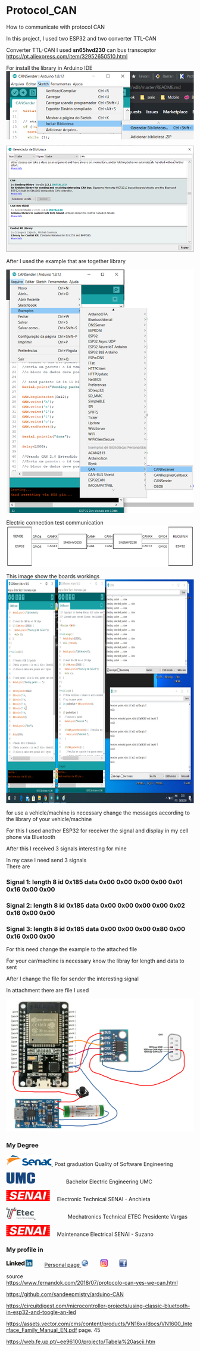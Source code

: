 # Protocol_CAN
How to communicate with protocol CAN

In this project, I used two ESP32 and two converter TTL-CAN <br>


Converter TTL-CAN  I used <b>sn65hvd230</b> can bus transceptor <br>
https://pt.aliexpress.com/item/32952650510.html <br>

For install the library in Arduino IDE <br>
<img src="https://github.com/mariliahoshino/Protocol_CAN/blob/master/Picture/install_library_01.png?raw=true"  > <br>

<img src="https://github.com/mariliahoshino/Protocol_CAN/blob/master/Picture/install_library_02.png?raw=true"  > <br>

After I used the example that are together library <br>

<img src="https://github.com/mariliahoshino/Protocol_CAN/blob/master/Picture/install_library_03.png?raw=true" > <br>

Electric connection test communication <br>
<img src="https://github.com/mariliahoshino/Protocol_CAN/blob/master/Picture/schematic.png?raw=true"> <br>

This image show the boards workings
<img src="https://github.com/mariliahoshino/Protocol_CAN/blob/master/Picture/working_01.png?raw=true" height="600" >


for use a vehicle/machine is necessary change the messages according to the library of your vehicle/machine

For this I used another ESP32 for receiver the signal and display in my cell phone via Bluetooth 

After this I received 3 signals interesting for mine

In my case I need send 3 signals <br>
There are 

### Signal 1: length 8 id 0x185  data 0x00 0x00 0x00 0x00 0x01 0x16 0x00 0x00 <br>
### Signal 2: length 8 id 0x185  data 0x00 0x00 0x00 0x00 0x02 0x16 0x00 0x00 <br>
### Signal 3: length 8 id 0x185  data 0x00 0x00 0x00 0x80 0x00 0x16 0x00 0x00 <br>

For this need change the example to the attached file

For your car/machine is necessary know the libray for length and data to sent

After I change the file for sender the interesting signal

In attachment there are file I used <br>

<img src="https://github.com/mariliahoshino/Protocol_CAN/blob/master/Picture/circuit.png?raw=true" widht="600"> <br>

### My Degree

<a href="https://www.sp.senac.br/">   <img src="https://github.com/mariliahoshino/mariliahoshino/blob/master/School/logo_senac.png?raw=true" height="30" widht="400" > </a> &nbsp;Post graduation Quality of Software Engineering 

<a href="http://www.umc.br/">    <img src="https://github.com/mariliahoshino/mariliahoshino/blob/master/School/logo_umc.png?raw=true" height="30" widht="400"></a>  &nbsp;&nbsp;&nbsp;&nbsp;&nbsp;&nbsp;&nbsp;&nbsp;&nbsp;&nbsp;&nbsp;&nbsp;&nbsp;&nbsp;&nbsp;&nbsp;&nbsp;&nbsp;&nbsp; Bachelor Electric Engineering UMC  

<a href="https://eletronica.sp.senai.br/"> <img src="https://github.com/mariliahoshino/mariliahoshino/blob/master/School/logo_senai.png?raw=true" height="30" widht="400"></a>  &nbsp;&nbsp;&nbsp; Electronic Technical SENAI - Anchieta  

<a href="https://www.cps.sp.gov.br/tag/etec-presidente-vargas/">  <img src="https://github.com/mariliahoshino/mariliahoshino/blob/master/School/logo_etec.png?raw=true" height="30" widht="400"> </a> &nbsp;&nbsp;&nbsp;&nbsp;&nbsp;&nbsp;&nbsp;&nbsp;&nbsp;&nbsp;&nbsp;&nbsp;&nbsp;&nbsp;&nbsp;&nbsp;&nbsp;&nbsp;&nbsp;&nbsp;&nbsp; Mechatronics Technical ETEC Presidente Vargas 

<a href="https://suzano.sp.senai.br/"> <img src="https://github.com/mariliahoshino/mariliahoshino/blob/master/School/logo_senai.png?raw=true" height="30" widht="400"></a>  &nbsp;&nbsp;&nbsp; Maintenance Electrical SENAI - Suzano  

### My profile in 

<a href="https://www.linkedin.com/in/mariliahoshino/"><img src="https://github.com/mariliahoshino/mariliahoshino/blob/master/profile/logo_linkedin.png?raw=true" height="20" widht="400"></a> &nbsp;&nbsp;&nbsp;&nbsp;&nbsp;&nbsp; 
<a href="https://mariliahoshino.wixsite.com/cvitae/"> Personal page <img src ="https://github.com/mariliahoshino/mariliahoshino/blob/master/profile/logo_site.png?raw=true" height="20" widht="400"></a> &nbsp;&nbsp;&nbsp;&nbsp;&nbsp;&nbsp; 
<a href="https://www.instagram.com/mari.zeniti/"><img src = "https://github.com/mariliahoshino/mariliahoshino/blob/master/profile/logo_instagram.png?raw=true"  height="20" widht="400"></a> &nbsp;&nbsp;&nbsp;&nbsp;&nbsp;&nbsp; 
<a href="https://www.facebook.com/mari.zeniti"><img src="https://github.com/mariliahoshino/mariliahoshino/blob/master/profile/logo_facebook.png?raw=true"   height="20" widht="400"></a>


source <br>
https://www.fernandok.com/2018/07/protocolo-can-yes-we-can.html <br>

https://github.com/sandeepmistry/arduino-CAN <br>

https://circuitdigest.com/microcontroller-projects/using-classic-bluetooth-in-esp32-and-toogle-an-led <br>

https://assets.vector.com/cms/content/products/VN16xx/docs/VN1600_Interface_Family_Manual_EN.pdf  page. 45 <br>

https://web.fe.up.pt/~ee96100/projecto/Tabela%20ascii.htm <br>
